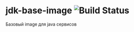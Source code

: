 # jdk-base-image ![Build Status](https://github.com/rbkmoney/jdk-base-image/actions/workflows/deploy.yml/badge.svg)

Базовый image для java сервисов
